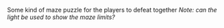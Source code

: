 Some kind of maze puzzle for the players to defeat together
*Note: can the light be used to show the maze limits?*
